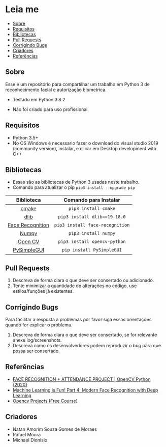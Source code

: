 # Leia me

- [Sobre](#sobre)
- [Requisitos](#requisitos)
- [Bibliotecas](#bibliotecas)
- [Pull Requests](#pull-requests)
- [Corrigindo Bugs](#corrigindo-bugs)
- [Criadores](#criadores)
- [Referências](#referencias)

## Sobre

Esse é um repositório para compartilhar um trabalho em Python 3 de reconhecimento facial e autorização biometrica.

* Testado em Python 3.8.2

* Não foi criado para uso profissional

## Requisitos

* Python 3.5+
* No OS Windows é necessario fazer o download do visual studio 2019 (community version), instalar, e clicar em Desktop development with C++

## Bibliotecas 

- Essas são as bibliotecas de Python 3 usadas neste trabalho.
- Comando para atualizar o pip  `pip3 install --upgrade pip`

| Biblioteca | Comando para Instalar |
|:-----------------------------------------------------------------------------------------------------------------------------------------------------------:|:-------------------------------------------------------------------------------------:|
| [cmake](https://pypi.org/project/cmake/) | `pip3 install cmake` |
| [dlib](https://pypi.org/project/dlib/) | `pip3 install dlib==19.18.0` |
| [Face Recognition](https://pypi.org/project/face-recognition/) | `pip3 install face-recognition` |
| [Numpy](https://pypi.org/project/numpy/) | `pip3 install numpy` |
| [Open CV](https://pypi.org/project/opencv-python/) | `pip3 install opencv-python` |
| [PySimpleGUI](https://pypi.org/project/PySimpleGUI/) | `pip install PySimpleGUI` |

## Pull Requests

1. Descreva de forma clara o que deve ser consertado ou adicionado.
2. Tente minimizar a quantidade de alterações no código, use estilos/funções já existentes.

## Corrigindo Bugs

Para facilitar a resposta a problemas por favor siga essas orientações quando for explicar o problema.

1. Descreva de forma clara o que deve ser consertado, se for relevante anexe log/screenshots.
2. Descreva como os desenvolvedores podem reproduzir o bug para que possa ser consertado.

## Referências
    
- [FACE RECOGNITION + ATTENDANCE PROJECT | OpenCV Python (2020)](https://www.youtube.com/watch?v=sz25xxF_AVE&ab_channel=Murtaza%27sWorkshop-RoboticsandAI)
- [Machine Learning is Fun! Part 4: Modern Face Recognition with Deep Learning](https://medium.com/@ageitgey/machine-learning-is-fun-part-4-modern-face-recognition-with-deep-learning-c3cffc121d78)
- [Opencv Projects (Free Course)](https://www.murtazahassan.com/courses/opencv-projects/)

## Criadores

* Natan Amorim Souza Gomes de Moraes
* Rafael Moura
* Michael Dionisio
